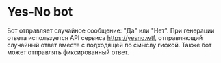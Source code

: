 # Yes-No bot

Бот отправляет случайное сообщение: "Да" или "Нет".
При генерации ответа используется API сервиса https://yesno.wtf, отправляющий случайный ответ вместе с подходящей по смыслу гифкой.
Также бот может отправлять фиксированный ответ.
